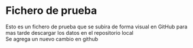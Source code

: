 # Fichero de prueba  

Esto es un fichero de prueba que se subira de forma visual en GitHub para mas tarde descargar los datos en el repositorio local  
Se agrega un nuevo cambio en github
